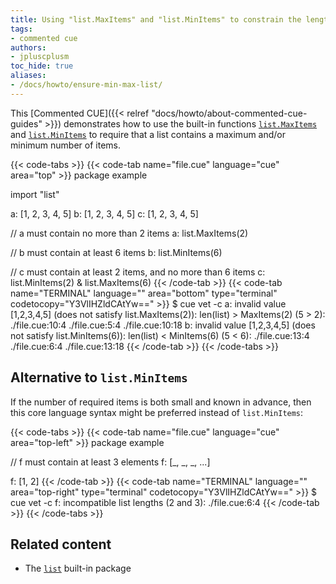 ```yaml
---
title: Using "list.MaxItems" and "list.MinItems" to constrain the length of a list
tags:
- commented cue
authors:
- jpluscplusm
toc_hide: true
aliases:
- /docs/howto/ensure-min-max-list/
---
```


This [Commented CUE]({{< relref "docs/howto/about-commented-cue-guides" >}})
demonstrates how to use the built-in functions
[`list.MaxItems`](https://pkg.go.dev/cuelang.org/go/pkg/list#MaxItems) and
[`list.MinItems`](https://pkg.go.dev/cuelang.org/go/pkg/list#MinItems)
to require that a list contains a maximum and/or minimum number of items.

<!--more-->

{{< code-tabs >}}
{{< code-tab name="file.cue" language="cue" area="top" >}}
package example

import "list"

a: [1, 2, 3, 4, 5]
b: [1, 2, 3, 4, 5]
c: [1, 2, 3, 4, 5]

// a must contain no more than 2 items
a: list.MaxItems(2)

// b must contain at least 6 items
b: list.MinItems(6)

// c must contain at least 2 items, and no more than 6 items
c: list.MinItems(2) & list.MaxItems(6)
{{< /code-tab >}}
{{< code-tab name="TERMINAL" language="" area="bottom" type="terminal" codetocopy="Y3VlIHZldCAtYw==" >}}
$ cue vet -c
a: invalid value [1,2,3,4,5] (does not satisfy list.MaxItems(2)): len(list) > MaxItems(2) (5 > 2):
    ./file.cue:10:4
    ./file.cue:5:4
    ./file.cue:10:18
b: invalid value [1,2,3,4,5] (does not satisfy list.MinItems(6)): len(list) < MinItems(6) (5 < 6):
    ./file.cue:13:4
    ./file.cue:6:4
    ./file.cue:13:18
{{< /code-tab >}}
{{< /code-tabs >}}

## Alternative to `list.MinItems`

If the number of required items is both small and known in advance, then this
core language syntax might be preferred instead of `list.MinItems`:

{{< code-tabs >}}
{{< code-tab name="file.cue" language="cue" area="top-left" >}}
package example

// f must contain at least 3 elements
f: [_, _, _, ...]

f: [1, 2]
{{< /code-tab >}}
{{< code-tab name="TERMINAL" language="" area="top-right" type="terminal" codetocopy="Y3VlIHZldCAtYw==" >}}
$ cue vet -c
f: incompatible list lengths (2 and 3):
    ./file.cue:6:4
{{< /code-tab >}}
{{< /code-tabs >}}

## Related content

- The [`list`](https://pkg.go.dev/cuelang.org/go/pkg/list) built-in package
